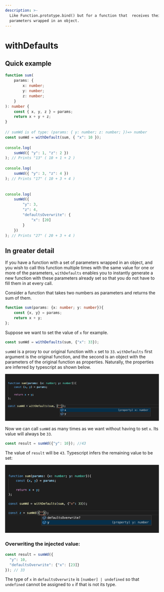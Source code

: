 ```yaml
---
description: >-
  Like Function.prototype.bind() but for a function that  receives their
  parameters wrapped in an object.
---
```


# withDefaults

## Quick example

```typescript
function sum(
    params: {
        x: number;
        y: number;
        z: number;
    }
): number {
    const { x, y, z } = params;
    return x + y + z;
}

// sumWd is of type: (params: { y: number; z: number; })=> number
const sumWd = withDefault(sum, { "x": 10 });

console.log(
    sumWd({ "y": 1, "z": 2 })
); // Prints "13" ( 10 + 1 + 2 )

console.log(
    sumWd({ "y": 3, "z": 4 })
); // Prints "17" ( 10 + 3 + 4 )


console.log(
    sumWd({
        "y": 3, 
        "z": 4,
        "defaultsOverwrite": {
            "x": [20]
        }
    })
); // Prints "27" ( 20 + 3 + 4 )
```

## In greater detail

If you have a function with a set of parameters wrapped in an object, and you wish to call this function multiple times with the same value for one or more of the parameters, `withDefaults` enables you to instantly generate a new function with these parameters already set so that you do not have to fill them in at every call.

Consider a function that takes two numbers as parameters and returns the sum of them.

```typescript
function sum(params: {x: number; y: number}){
    const {x, y} = params;
    return x + y;
};
```

Suppose we want to set the value of `x` for example.

```typescript
const sumWd = withDefaults(sum, {"x": 33});
```

`sumWd` is a proxy to our original function with `x` set to `33`. `withDefaults` first argument is the original function, and the second is an object with the parameters of the original function as properties. Naturally, the properties are inferred by typescript as shown below.

![](.gitbook/assets/screenshot-2021-05-13-at-17.36.40.png)

Now we can call `sumWd` as many times as we want without having to set `x`. Its value will always be `33`.

```typescript
const result = sumWd({"y": 10}); //43
```

The value of `result` will be `43`. Typescript infers the remaining value to be set:

![](.gitbook/assets/screenshot-2021-05-13-at-17.37.35.png)

### Overwriting the injected value:

```typescript
const result = sumWd({
  "y": 10, 
  "defaultsOverwrite": {"x": [23]}
}); // 33
```

The type of `x` in `defaultsOverwrite` is `[number] | undefined` so that `undefined` cannot be assigned to `x` if that is not its type. 




